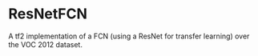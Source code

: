 # ResNetFCN
A tf2 implementation of a FCN (using a ResNet for transfer learning) over the VOC 2012 dataset.
